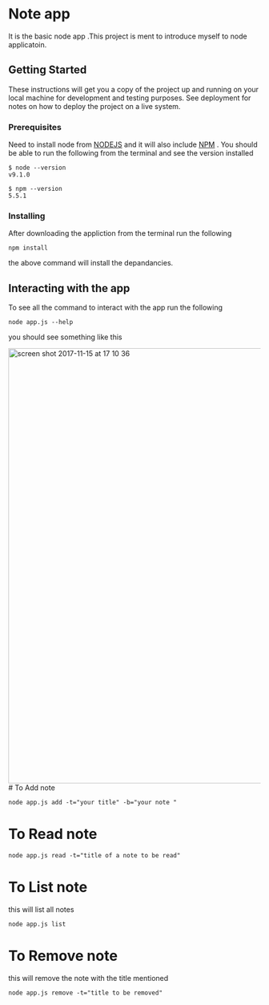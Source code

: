 # Note app

It is the basic node app .This project is ment to introduce myself to node applicatoin.

## Getting Started

These instructions will get you a copy of the project up and running on your local machine for development and testing purposes. See deployment for notes on how to deploy the project on a live system.

### Prerequisites

Need to install node from [NODEJS](https://nodejs.org/en/) and it will also include [NPM](https://www.npmjs.com/) .
You should be able to run the following from the terminal and see the version installed 

```
$ node --version
v9.1.0

$ npm --version
5.5.1

```

### Installing

After downloading the appliction from the terminal run the following 

```
npm install
```

the above command will install the depandancies.


## Interacting with the app
To see all the command to interact with the app run the following 

```
node app.js --help
```
you should see something like this

<img width="868" alt="screen shot 2017-11-15 at 17 10 36" src="https://user-images.githubusercontent.com/1522565/32850608-4d77c89c-ca3b-11e7-8b9a-501033ee8274.png">
# To Add note


```
node app.js add -t="your title" -b="your note "
```


# To Read note


```
node app.js read -t="title of a note to be read"
```

# To List note

this will list all notes 

```
node app.js list
```

# To Remove note

this will remove the note with the title mentioned  

```
node app.js remove -t="title to be removed"
```




